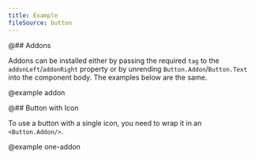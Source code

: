 ```yaml
---
title: Example
fileSource: button
---
```


@## Addons

Addons can be installed either by passing the required `tag` to the `addonLeft`/`addonRight` property or by unrending `Button.Addon`/`Button.Text` into the component body. The examples below are the same.

@example addon

@## Button with Icon

To use a button with a single icon, you need to wrap it in an `<Button.Addon/>`.

@example one-addon
